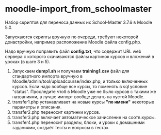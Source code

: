 # moodle-import_from_schoolmaster
Набор скриптов для переноса данных их School-Master 3.7.6 в Moodle 5.0.

Запускаются скрипты вручную по очереди, требуют некоторой донастройки, например расположение Moodle файла config.php.

Надо вручную поправить файл **config.txt**, что содержит URL web сервера с которого скачиваются фaйлы картинок курсов и вложений в уроках (в шаге 3 и 5).

1. Запускаем **dump1.sh** и получаем **training1.csv** файл для стандартного импорта вручную в Moodle/admin/tool/uploadcourse/index.php, и только включенных курсов. Если надо вообще все курсы, то поменять в sql условие "status". Проследите чтоб в Moodle уже не было курсов с такими же названиями, а лучше импорт вообще делать на пустой Moodle.
2. transfer1.php устанавливает на новые курсы **"по имени"** некоторые параметры и описания.
3. transfer2.php переносит картинки курсов.
4. transfer3.php включает автоматическое зачисление на соотв.курсы.
5. transfer4.php переносит разделы, блоки, и уроки с домашними заданиями, создаёт тесты и вопросы в тестах.
